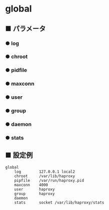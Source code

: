 # global
## ■ パラメータ
### ● log
### ● chroot
### ● pidfile
### ● maxconn
### ● user
### ● group
### ● daemon
### ● stats

## ■ 設定例
```
global
    log        127.0.0.1 local2
    chroot     /var/lib/haproxy
    pipfile    /var/run/haproxy.pid
    maxconn    4000
    user       haproxy
    group      haproxy
    daemon
    stats      socket /var/lib/haproxy/stats
```
